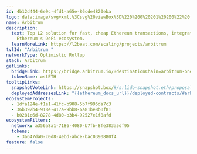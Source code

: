 ```yaml
---
id: 4b12d444-6e9c-4fd1-a65e-86cde4820eba
logo: data:image/svg+xml,%3Csvg%20viewBox%3D%220%200%20201%20200%22%20fill%3D%22none%22%20xmlns%3D%22http%3A%2F%2Fwww.w3.org%2F2000%2Fsvg%22%3E%0A%3Cg%20opacity%3D%220.4%22%20filter%3D%22url(%23filter0_f_16862_3995)%22%3E%0A%3Cpath%20d%3D%22M41.6289%2081.6979V125.802C41.6289%20128.618%2043.1381%20131.222%2045.5824%20132.625L83.8862%20154.682C86.3306%20156.086%2089.3397%20156.086%2091.784%20154.682L130.088%20132.625C132.532%20131.222%20134.041%20128.618%20134.041%20125.802V81.6979C134.041%2078.882%20132.532%2076.2783%20130.088%2074.875L91.784%2052.8181C89.3397%2051.4148%2086.3306%2051.4148%2083.8862%2052.8181L45.5732%2074.875C43.1288%2076.2783%2041.6289%2078.882%2041.6289%2081.6979Z%22%20fill%3D%22%23213147%22%2F%3E%0A%3Cpath%20d%3D%22M96.191%20112.304L90.7283%20127.242C90.5802%20127.658%2090.5802%20128.11%2090.7283%20128.526L100.126%20154.229L110.996%20147.97L97.9502%20112.304C97.6539%20111.482%2096.4873%20111.482%2096.191%20112.304Z%22%20fill%3D%22%2312AAFF%22%2F%3E%0A%3Cpath%20d%3D%22M107.144%2087.1827C106.847%2086.361%20105.681%2086.361%20105.384%2087.1827L99.9217%20102.121C99.7735%20102.537%2099.7735%20102.989%2099.9217%20103.404L115.319%20145.487L126.189%20139.227L107.144%2087.1827Z%22%20fill%3D%22%2312AAFF%22%2F%3E%0A%3Cpath%20d%3D%22M87.8297%2054.4707C88.0982%2054.4707%2088.3668%2054.5445%2088.6075%2054.6738L130.059%2078.5402C130.541%2078.8172%20130.837%2079.3342%20130.837%2079.879V127.603C130.837%20128.157%20130.541%20128.664%20130.059%20128.941L88.6075%20152.808C88.376%20152.946%2088.0982%20153.011%2087.8297%20153.011C87.5612%20153.011%2087.2927%20152.937%2087.052%20152.808L45.6002%20128.96C45.1187%20128.683%2044.8225%20128.166%2044.8225%20127.621V79.8882C44.8225%2079.3342%2045.1187%2078.8264%2045.6002%2078.5494L87.052%2054.683C87.2927%2054.5445%2087.5612%2054.4707%2087.8297%2054.4707ZM87.8297%2047.5C86.3576%2047.5%2084.8762%2047.8785%2083.5522%2048.6449L42.1096%2072.5021C39.4616%2074.0254%2037.832%2076.8414%2037.832%2079.8882V127.612C37.832%20130.659%2039.4616%20133.475%2042.1096%20134.998L83.5614%20158.864C84.8854%20159.621%2086.3576%20160.009%2087.839%20160.009C89.3112%20160.009%2090.7926%20159.631%2092.1166%20158.864L133.568%20134.998C136.216%20133.475%20137.846%20130.659%20137.846%20127.612V79.8882C137.846%2076.8414%20136.216%2074.0254%20133.568%2072.5021L92.1073%2048.6449C90.7833%2047.8785%2089.3019%2047.5%2087.8297%2047.5Z%22%20fill%3D%22%239DCCED%22%2F%3E%0A%3Cpath%20d%3D%22M60.4141%20145.543L64.2287%20135.129L71.9043%20141.49L64.7287%20148.027L60.4141%20145.543Z%22%20fill%3D%22%23213147%22%2F%3E%0A%3Cpath%20d%3D%22M84.3396%2076.4727H73.8308C73.0438%2076.4727%2072.3402%2076.962%2072.0717%2077.7006L49.5449%20139.282L60.4148%20145.542L85.2192%2077.7283C85.4507%2077.1189%2084.997%2076.4727%2084.3396%2076.4727Z%22%20fill%3D%22%2312AAFF%22%2F%3E%0A%3Cpath%20d%3D%22M102.727%2076.4727H92.2185C91.4315%2076.4727%2090.7278%2076.962%2090.4593%2077.7006L64.7383%20148.017L75.6082%20154.276L103.607%2077.7283C103.829%2077.1189%20103.375%2076.4727%20102.727%2076.4727Z%22%20fill%3D%22%2312AAFF%22%2F%3E%0A%3C%2Fg%3E%0A%3Cpath%20d%3D%22M54.1289%2076.6979V120.802C54.1289%20123.618%2055.6381%20126.222%2058.0824%20127.625L96.3862%20149.682C98.8306%20151.086%20101.84%20151.086%20104.284%20149.682L142.588%20127.625C145.032%20126.222%20146.541%20123.618%20146.541%20120.802V76.6979C146.541%2073.882%20145.032%2071.2783%20142.588%2069.875L104.284%2047.8181C101.84%2046.4148%2098.8306%2046.4148%2096.3862%2047.8181L58.0732%2069.875C55.6288%2071.2783%2054.1289%2073.882%2054.1289%2076.6979Z%22%20fill%3D%22%23213147%22%2F%3E%0A%3Cpath%20d%3D%22M108.691%20107.304L103.228%20122.242C103.08%20122.658%20103.08%20123.11%20103.228%20123.526L112.626%20149.229L123.496%20142.97L110.45%20107.304C110.154%20106.482%20108.987%20106.482%20108.691%20107.304Z%22%20fill%3D%22%2312AAFF%22%2F%3E%0A%3Cpath%20d%3D%22M119.644%2082.1827C119.347%2081.361%20118.181%2081.361%20117.884%2082.1827L112.422%2097.1211C112.274%2097.5366%20112.274%2097.989%20112.422%2098.4045L127.819%20140.487L138.689%20134.227L119.644%2082.1827Z%22%20fill%3D%22%2312AAFF%22%2F%3E%0A%3Cpath%20d%3D%22M100.33%2049.4707C100.598%2049.4707%20100.867%2049.5445%20101.107%2049.6738L142.559%2073.5402C143.041%2073.8172%20143.337%2074.3342%20143.337%2074.879V122.603C143.337%20123.157%20143.041%20123.664%20142.559%20123.941L101.107%20147.808C100.876%20147.946%20100.598%20148.011%20100.33%20148.011C100.061%20148.011%2099.7927%20147.937%2099.552%20147.808L58.1002%20123.96C57.6187%20123.683%2057.3225%20123.166%2057.3225%20122.621V74.8882C57.3225%2074.3342%2057.6187%2073.8264%2058.1002%2073.5494L99.552%2049.683C99.7927%2049.5445%20100.061%2049.4707%20100.33%2049.4707ZM100.33%2042.5C98.8576%2042.5%2097.3762%2042.8785%2096.0522%2043.6449L54.6096%2067.5021C51.9616%2069.0254%2050.332%2071.8414%2050.332%2074.8882V122.612C50.332%20125.659%2051.9616%20128.475%2054.6096%20129.998L96.0614%20153.864C97.3854%20154.621%2098.8576%20155.009%20100.339%20155.009C101.811%20155.009%20103.293%20154.631%20104.617%20153.864L146.068%20129.998C148.716%20128.475%20150.346%20125.659%20150.346%20122.612V74.8882C150.346%2071.8414%20148.716%2069.0254%20146.068%2067.5021L104.607%2043.6449C103.283%2042.8785%20101.802%2042.5%20100.33%2042.5Z%22%20fill%3D%22%239DCCED%22%2F%3E%0A%3Cpath%20d%3D%22M72.9141%20140.543L76.7287%20130.129L84.4043%20136.49L77.2287%20143.027L72.9141%20140.543Z%22%20fill%3D%22%23213147%22%2F%3E%0A%3Cpath%20d%3D%22M96.8396%2071.4727H86.3308C85.5438%2071.4727%2084.8402%2071.962%2084.5717%2072.7006L62.0449%20134.282L72.9148%20140.542L97.7192%2072.7283C97.9507%2072.1189%2097.497%2071.4727%2096.8396%2071.4727Z%22%20fill%3D%22white%22%2F%3E%0A%3Cpath%20d%3D%22M115.227%2071.4727H104.719C103.932%2071.4727%20103.228%2071.962%20102.959%2072.7006L77.2383%20143.017L88.1082%20149.276L116.107%2072.7283C116.329%2072.1189%20115.875%2071.4727%20115.227%2071.4727Z%22%20fill%3D%22white%22%2F%3E%0A%3Cdefs%3E%0A%3Cfilter%20id%3D%22filter0_f_16862_3995%22%20x%3D%2229.832%22%20y%3D%2239.5%22%20width%3D%22116.014%22%20height%3D%22128.508%22%20filterUnits%3D%22userSpaceOnUse%22%20color-interpolation-filters%3D%22sRGB%22%3E%0A%3CfeFlood%20flood-opacity%3D%220%22%20result%3D%22BackgroundImageFix%22%2F%3E%0A%3CfeBlend%20mode%3D%22normal%22%20in%3D%22SourceGraphic%22%20in2%3D%22BackgroundImageFix%22%20result%3D%22shape%22%2F%3E%0A%3CfeGaussianBlur%20stdDeviation%3D%224%22%20result%3D%22effect1_foregroundBlur_16862_3995%22%2F%3E%0A%3C%2Ffilter%3E%0A%3C%2Fdefs%3E%0A%3C%2Fsvg%3E%0A
name: Arbitrum
description:
  text: Top L2 solution for fast, cheap Ethereum transactions, integrated with
    Ethereum's DeFi ecosystem.
  learnMoreLink: https://l2beat.com/scaling/projects/arbitrum
tvlId: "Arbitrum "
networkType: Optimistic Rollup
stack: Arbitrum
getLinks:
  bridgeLink: https://bridge.arbitrum.io/?destinationChain=arbitrum-one&sourceChain=ethereum
  tokenName: wstETH
tooltipLinks:
  snapshotVoteLink: https://snapshot.box/#/s:lido-snapshot.eth/proposal/0x1a7b390de079ffbb42c17f409803ee5ab693a0fda5fd2b352dafc6033d464f81
  deployedAddressesLink: "{{ethereum_docs_url}}/deployed-contracts/#arbitrum"
ecosystemProjects:
  - 1dfa124e-f1e1-41fc-b908-5b7f995da7c3
  - 36b392b4-918e-417a-9bb8-6a81be8b0f81
  - b0281c6d-8278-4d80-b3b4-92527e1f8afd
ecosystemFilters:
  network: a356a8a1-7186-4080-b7fb-8fe383a5df95
  tokens:
    - 3a647da0-c0d8-4ebd-abce-bac0390880f4
feature: false
---
```

